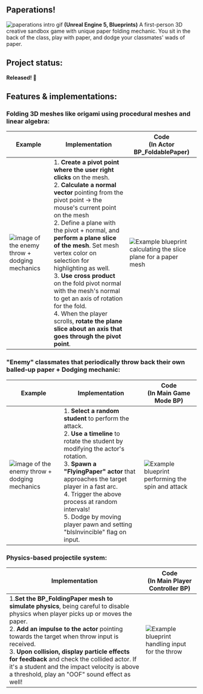 ## Paperations!
![paperations intro gif](http://www.jnani.me/images/portfolio%20image/paperations/pr.gif)
**(Unreal Engine 5, Blueprints)** A first-person 3D creative sandbox game with unique paper folding mechanic. You sit in the back of the class, play with paper, and dodge your classmates' wads of paper.

## Project status: 
**Released! 🎊**

## Features & implementations:

### Folding 3D meshes like origami using procedural meshes and linear algebra:
Example | Implementation | Code <br> (In Actor BP_FoldablePaper)
--- | --- | ---
![image of the enemy throw + dodging mechanics](https://img.itch.zone/aW1hZ2UvMjM1MTQzMC8xMzkyODg1My5wbmc=/original/Ri1nh4.png) | 1. **Create a pivot point where the user right clicks** on the mesh. <br> 2. **Calculate a normal vector** pointing from the pivot point -> the mouse's current point on the mesh <br> 2. Define a plane with the pivot + normal, and **perform a plane slice of the mesh**. Set mesh vertex color on selection for highlighting as well. <br> 3. **Use cross product** on the fold pivot normal with the mesh's normal to get an axis of rotation for the fold. <br> 4. When the player scrolls, **rotate the plane slice about an axis that goes through the pivot point**. | ![Example blueprint calculating the slice plane for a paper mesh](https://imgur.com/dHgXRVl.png)

### "Enemy" classmates that periodically throw back their own balled-up paper + Dodging mechanic:
Example | Implementation | Code <br> (In Main Game Mode BP)
--- | --- | ---
![image of the enemy throw + dodging mechanics](https://imgur.com/d51tJ0c.png) | 1. **Select a random student** to perform the attack. <br> 2. **Use a timeline** to rotate the student by modifying the actor's rotation. <br> 3. **Spawn a "FlyingPaper" actor** that approaches the target player in a fast arc. <br> 4. Trigger the above process at random intervals! <br> 5. Dodge by moving player pawn and setting "bIsInvincible" flag on input. | ![Example blueprint performing the spin and attack](https://imgur.com/TvamWQz.png)


### Physics-based projectile system:
Implementation | Code <br> (In Main Player Controller BP)
--- | ---
1.**Set the BP_FoldingPaper mesh to simulate physics**, being careful to disable physics when player picks up or moves the paper. <br> 2. **Add an impulse to the actor** pointing towards the target when throw input is received. <br> 3. **Upon collision, display particle effects for feedback** and check the collided actor. If it's a student and the impact velocity is above a threshold, play an "OOF" sound effect as well! | ![Example blueprint handling input for the throw](https://imgur.com/BSQs3Ky.png)
